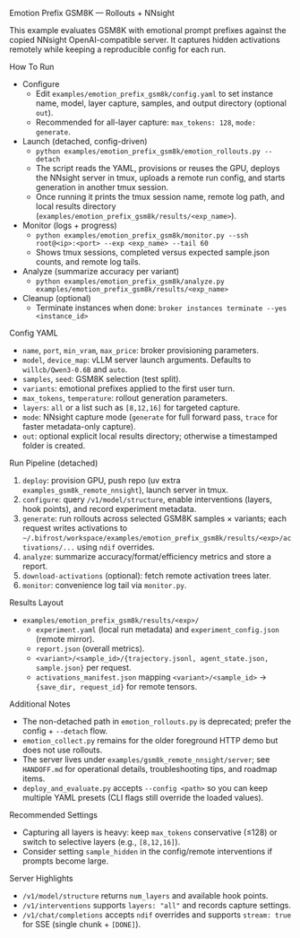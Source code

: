 Emotion Prefix GSM8K — Rollouts + NNsight

This example evaluates GSM8K with emotional prompt prefixes against the copied NNsight OpenAI-compatible server. It captures hidden activations remotely while keeping a reproducible config for each run.

How To Run
- Configure
  - Edit `examples/emotion_prefix_gsm8k/config.yaml` to set instance name, model, layer capture, samples, and output directory (optional `out`).
  - Recommended for all-layer capture: `max_tokens: 128`, `mode: generate`.
- Launch (detached, config-driven)
  - `python examples/emotion_prefix_gsm8k/emotion_rollouts.py --detach`
  - The script reads the YAML, provisions or reuses the GPU, deploys the NNsight server in tmux, uploads a remote run config, and starts generation in another tmux session.
  - Once running it prints the tmux session name, remote log path, and local results directory (`examples/emotion_prefix_gsm8k/results/<exp_name>`).
- Monitor (logs + progress)
  - `python examples/emotion_prefix_gsm8k/monitor.py --ssh root@<ip>:<port> --exp <exp_name> --tail 60`
  - Shows tmux sessions, completed versus expected sample.json counts, and remote log tails.
- Analyze (summarize accuracy per variant)
  - `python examples/emotion_prefix_gsm8k/analyze.py examples/emotion_prefix_gsm8k/results/<exp_name>`
- Cleanup (optional)
  - Terminate instances when done: `broker instances terminate --yes <instance_id>`

Config YAML
- `name`, `port`, `min_vram`, `max_price`: broker provisioning parameters.
- `model`, `device_map`: vLLM server launch arguments. Defaults to `willcb/Qwen3-0.6B` and `auto`.
- `samples`, `seed`: GSM8K selection (test split).
- `variants`: emotional prefixes applied to the first user turn.
- `max_tokens`, `temperature`: rollout generation parameters.
- `layers`: `all` or a list such as `[8,12,16]` for targeted capture.
- `mode`: NNsight capture mode (`generate` for full forward pass, `trace` for faster metadata-only capture).
- `out`: optional explicit local results directory; otherwise a timestamped folder is created.

Run Pipeline (detached)
1. `deploy`: provision GPU, push repo (uv extra `examples_gsm8k_remote_nnsight`), launch server in tmux.
2. `configure`: query `/v1/model/structure`, enable interventions (layers, hook points), and record experiment metadata.
3. `generate`: run rollouts across selected GSM8K samples × variants; each request writes activations to `~/.bifrost/workspace/examples/emotion_prefix_gsm8k/results/<exp>/activations/...` using `ndif` overrides.
4. `analyze`: summarize accuracy/format/efficiency metrics and store a report.
5. `download-activations` (optional): fetch remote activation trees later.
6. `monitor`: convenience log tail via `monitor.py`.

Results Layout
- `examples/emotion_prefix_gsm8k/results/<exp>/`
  - `experiment.yaml` (local run metadata) and `experiment_config.json` (remote mirror).
  - `report.json` (overall metrics).
  - `<variant>/<sample_id>/{trajectory.jsonl, agent_state.json, sample.json}` per request.
  - `activations_manifest.json` mapping `<variant>/<sample_id>` → `{save_dir, request_id}` for remote tensors.

Additional Notes
- The non-detached path in `emotion_rollouts.py` is deprecated; prefer the config + `--detach` flow.
- `emotion_collect.py` remains for the older foreground HTTP demo but does not use rollouts.
- The server lives under `examples/gsm8k_remote_nnsight/server`; see `HANDOFF.md` for operational details, troubleshooting tips, and roadmap items.
- `deploy_and_evaluate.py` accepts `--config <path>` so you can keep multiple YAML presets (CLI flags still override the loaded values).

Recommended Settings
- Capturing all layers is heavy: keep `max_tokens` conservative (≤128) or switch to selective layers (e.g., `[8,12,16]`).
- Consider setting `sample_hidden` in the config/remote interventions if prompts become large.

Server Highlights
- `/v1/model/structure` returns `num_layers` and available hook points.
- `/v1/interventions` supports `layers: "all"` and records capture settings.
- `/v1/chat/completions` accepts `ndif` overrides and supports `stream: true` for SSE (single chunk + `[DONE]`).
